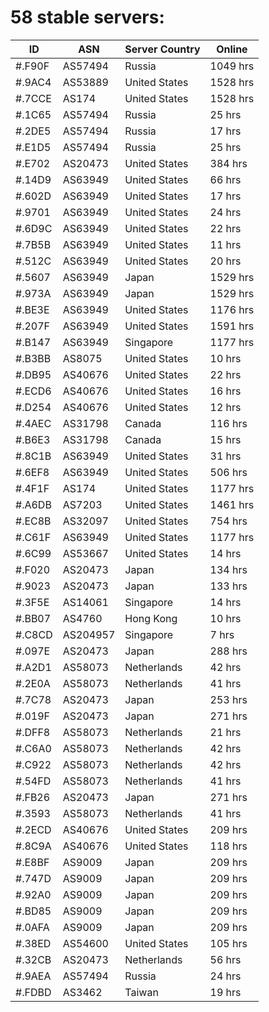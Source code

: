 # 58 stable servers:

| ID | ASN | Server Country | Online |
| ------ | ------ | ------ | ------ |
| #.F90F | AS57494 | Russia | 1049 hrs |
| #.9AC4 | AS53889 | United States | 1528 hrs |
| #.7CCE | AS174 | United States | 1528 hrs |
| #.1C65 | AS57494 | Russia | 25 hrs |
| #.2DE5 | AS57494 | Russia | 17 hrs |
| #.E1D5 | AS57494 | Russia | 25 hrs |
| #.E702 | AS20473 | United States | 384 hrs |
| #.14D9 | AS63949 | United States | 66 hrs |
| #.602D | AS63949 | United States | 17 hrs |
| #.9701 | AS63949 | United States | 24 hrs |
| #.6D9C | AS63949 | United States | 22 hrs |
| #.7B5B | AS63949 | United States | 11 hrs |
| #.512C | AS63949 | United States | 20 hrs |
| #.5607 | AS63949 | Japan | 1529 hrs |
| #.973A | AS63949 | Japan | 1529 hrs |
| #.BE3E | AS63949 | United States | 1176 hrs |
| #.207F | AS63949 | United States | 1591 hrs |
| #.B147 | AS63949 | Singapore | 1177 hrs |
| #.B3BB | AS8075 | United States | 10 hrs |
| #.DB95 | AS40676 | United States | 22 hrs |
| #.ECD6 | AS40676 | United States | 16 hrs |
| #.D254 | AS40676 | United States | 12 hrs |
| #.4AEC | AS31798 | Canada | 116 hrs |
| #.B6E3 | AS31798 | Canada | 15 hrs |
| #.8C1B | AS63949 | United States | 31 hrs |
| #.6EF8 | AS63949 | United States | 506 hrs |
| #.4F1F | AS174 | United States | 1177 hrs |
| #.A6DB | AS7203 | United States | 1461 hrs |
| #.EC8B | AS32097 | United States | 754 hrs |
| #.C61F | AS63949 | United States | 1177 hrs |
| #.6C99 | AS53667 | United States | 14 hrs |
| #.F020 | AS20473 | Japan | 134 hrs |
| #.9023 | AS20473 | Japan | 133 hrs |
| #.3F5E | AS14061 | Singapore | 14 hrs |
| #.BB07 | AS4760 | Hong Kong | 10 hrs |
| #.C8CD | AS204957 | Singapore | 7 hrs |
| #.097E | AS20473 | Japan | 288 hrs |
| #.A2D1 | AS58073 | Netherlands | 42 hrs |
| #.2E0A | AS58073 | Netherlands | 41 hrs |
| #.7C78 | AS20473 | Japan | 253 hrs |
| #.019F | AS20473 | Japan | 271 hrs |
| #.DFF8 | AS58073 | Netherlands | 21 hrs |
| #.C6A0 | AS58073 | Netherlands | 42 hrs |
| #.C922 | AS58073 | Netherlands | 42 hrs |
| #.54FD | AS58073 | Netherlands | 41 hrs |
| #.FB26 | AS20473 | Japan | 271 hrs |
| #.3593 | AS58073 | Netherlands | 41 hrs |
| #.2ECD | AS40676 | United States | 209 hrs |
| #.8C9A | AS40676 | United States | 118 hrs |
| #.E8BF | AS9009 | Japan | 209 hrs |
| #.747D | AS9009 | Japan | 209 hrs |
| #.92A0 | AS9009 | Japan | 209 hrs |
| #.BD85 | AS9009 | Japan | 209 hrs |
| #.0AFA | AS9009 | Japan | 209 hrs |
| #.38ED | AS54600 | United States | 105 hrs |
| #.32CB | AS20473 | Netherlands | 56 hrs |
| #.9AEA | AS57494 | Russia | 24 hrs |
| #.FDBD | AS3462 | Taiwan | 19 hrs |

